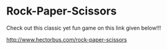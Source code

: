 Rock-Paper-Scissors
===================

Check out this classic yet fun game on this link given below!!!

http://www.hectorbus.com/rock-paper-scissors
